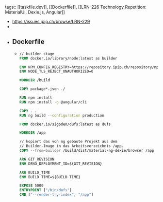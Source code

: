 tags:: [[taskfile.dev]], [[Dockerfile]], [[LRN-226 Technology Repetition: MaterialUI, Dexie.js, Angular]]

- https://issues.ipip.ch/browse/LRN-229
-
- ## Dockerfile
	- ```dockerfile
	  // builder stage
	  FROM docker.io/library/node:latest as builder
	  
	  ENV NPM_CONFIG_REGISTRY=https://repository.ipip.ch/repository/npm-public/
	  ENV NODE_TLS_REJECT_UNAUTHORIZED=0
	  
	  WORKDIR /build
	  
	  COPY package*.json ./
	  
	  RUN npm install
	  RUN npm install -g @angular/cli
	  
	  COPY . .
	  RUN ng build --configuration production
	  
	  FROM docker.io/sigoden/dufs:latest as dufs
	  
	  WORKDIR /app
	  
	  // kopiert das von ng gebaute Projekt aus dem 
	  // Builder-Image in das Arbeitsverzeichnis /app.
	  COPY --from=builder /build/dist/material-ng-dexie/browser /app
	  
	  ARG GIT_REVISION
	  ENV DENO_DEPLOYMENT_ID=${GIT_REVISION}
	  
	  ARG BUILD_TIME
	  ENV BUILD_TIME=${BUILD_TIME}
	  
	  EXPOSE 5000
	  ENTRYPOINT ["/bin/dufs"]
	  CMD ["--render-try-index", "/app"]
	  ```